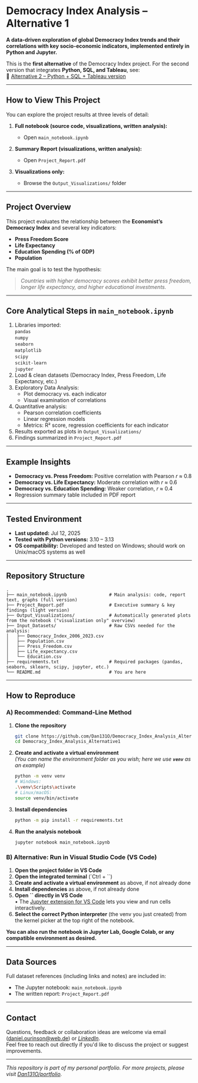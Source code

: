 # Democracy Index Analysis – Alternative 1

**A data-driven exploration of global Democracy Index trends and their correlations with key socio-economic indicators, implemented entirely in Python and Jupyter.**

This is the **first alternative** of the Democracy Index project. For the second version that integrates **Python, SQL, and Tableau**, see:  
📎 [Alternative 2 – Python + SQL + Tableau version](https://github.com/Dan131O/Democracy_Index_Analysis_Alternative2)

---

## How to View This Project

You can explore the project results at three levels of detail:

1. **Full notebook (source code, visualizations, written analysis):**

   - Open `main_notebook.ipynb`  


2. **Summary Report (visualizations, written analysis):**

   - Open `Project_Report.pdf`  


3. **Visualizations only:**

   - Browse the `Output_Visualizations/` folder  


---

## Project Overview

This project evaluates the relationship between the **Economist’s Democracy Index** and several key indicators:

- **Press Freedom Score**
- **Life Expectancy**
- **Education Spending (% of GDP)**
- **Population**

The main goal is to test the hypothesis:

> *Countries with higher democracy scores exhibit better press freedom, longer life expectancy, and higher educational investments.*

---

## Core Analytical Steps in `main_notebook.ipynb`

1. Libraries imported:  
`pandas`  
`numpy`  
`seaborn`  
`matplotlib`  
`scipy`  
`scikit-learn`  
`jupyter`  
2. Load & clean datasets (Democracy Index, Press Freedom, Life Expectancy, etc.)
3. Exploratory Data Analysis:
   - Plot democracy vs. each indicator
   - Visual examination of correlations
4. Quantitative analysis:
   - Pearson correlation coefficients
   - Linear regression models
   - Metrics: R² score, regression coefficients for each indicator
5. Results exported as plots in `Output_Visualizations/`
6. Findings summarized in `Project_Report.pdf`

---

## Example Insights

- **Democracy vs. Press Freedom:** Positive correlation with Pearson *r* ≈ 0.8
- **Democracy vs. Life Expectancy:** Moderate correlation with *r* ≈ 0.6
- **Democracy vs. Education Spending:** Weaker correlation, *r* ≈ 0.4
- Regression summary table included in PDF report

---

## Tested Environment

- **Last updated:** Jul 12, 2025
- **Tested with Python versions:** 3.10 – 3.13
- **OS compatibility:** Developed and tested on Windows; should work on Unix/macOS systems as well

---

## Repository Structure

```
.
├── main_notebook.ipynb                # Main analysis: code, report text, graphs (full version)
├── Project_Report.pdf                 # Executive summary & key findings (light version)
├── Output_Visualizations/             # Automatically generated plots from the notebook ("visualization only" overview)
├── Input_Datasets/                    # Raw CSVs needed for the analysis:
│   ├── Democracy_Index_2006_2023.csv
│   ├── Population.csv
│   ├── Press_Freedom.csv
│   ├── Life_expectancy.csv
│   └── Education.csv
├── requirements.txt                   # Required packages (pandas, seaborn, sklearn, scipy, jupyter, etc.)
└── README.md                          # You are here
```

---

## How to Reproduce

### **A) Recommended: Command-Line Method**

1. **Clone the repository**

   ```bash
   git clone https://github.com/Dan131O/Democracy_Index_Analysis_Alternative1.git
   cd Democracy_Index_Analysis_Alternative1
   ```

2. **Create and activate a virtual environment**\
   *(You can name the environment folder as you wish; here we use **`venv`** as an example)*

   ```bash
   python -m venv venv
   # Windows:
   .\venv\Scripts\activate
   # Linux/macOS:
   source venv/bin/activate
   ```

3. **Install dependencies**

   ```bash
   python -m pip install -r requirements.txt
   ```

4. **Run the analysis notebook**

   ```bash
   jupyter notebook main_notebook.ipynb
   ```


### **B) Alternative: Run in Visual Studio Code (VS Code)**

1. **Open the project folder in VS Code**
2. **Open the integrated terminal** (\`Ctrl + \`\`)
3. **Create and activate a virtual environment** as above, if not already done
4. **Install dependencies** as above, if not already done
5. **Open **``** directly in VS Code**\
   • The [Jupyter extension for VS Code](https://marketplace.visualstudio.com/items?itemName=ms-toolsai.jupyter) lets you view and run cells interactively.
6. **Select the correct Python interpreter** (the venv you just created) from the kernel picker at the top right of the notebook.


**You can also run the notebook in Jupyter Lab, Google Colab, or any compatible environment as desired.**

---

## Data Sources

Full dataset references (including links and notes) are included in:

- The Jupyter notebook: `main_notebook.ipynb`
- The written report: `Project_Report.pdf`

---

## Contact

Questions, feedback or collaboration ideas are welcome via email (daniel.ourinson@web.de) or [*LinkedIn*](https://www.linkedin.com/in/daniel-ourinson-phd-200755143/).\
Feel free to reach out directly if you'd like to discuss the project or suggest improvements.

---

*This repository is part of my personal portfolio. For more projects, please visit* [*Dan131O/portfolio*](https://github.com/Dan131O/portfolio)*.*

